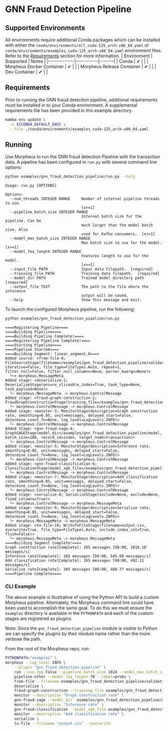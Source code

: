 <!--
SPDX-FileCopyrightText: Copyright (c) 2021-2024, NVIDIA CORPORATION & AFFILIATES. All rights reserved.
SPDX-License-Identifier: Apache-2.0

Licensed under the Apache License, Version 2.0 (the "License");
you may not use this file except in compliance with the License.
You may obtain a copy of the License at

http://www.apache.org/licenses/LICENSE-2.0

Unless required by applicable law or agreed to in writing, software
distributed under the License is distributed on an "AS IS" BASIS,
WITHOUT WARRANTIES OR CONDITIONS OF ANY KIND, either express or implied.
See the License for the specific language governing permissions and
limitations under the License.
-->
# GNN Fraud Detection Pipeline

## Supported Environments
All environments require additional Conda packages which can be installed with either the `conda/environments/all_cuda-125_arch-x86_64.yaml` or `conda/environments/examples_cuda-125_arch-x86_64.yaml` environment files. Refer to the [Requirements](#requirements) section for more information.
| Environment | Supported | Notes |
|-------------|-----------|-------|
| Conda | ✔ | |
| Morpheus Docker Container | ✔ |  |
| Morpheus Release Container | ✔ |  |
| Dev Container | ✔ |  |

## Requirements

Prior to running the GNN fraud detection pipeline, additional requirements must be installed in to your Conda environment. A supplemental requirements file has been provided in this example directory.

```bash
mamba env update \
  -n ${CONDA_DEFAULT_ENV} \
  --file ./conda/environments/examples_cuda-125_arch-x86_64.yaml
```

## Running
Use Morpheus to run the GNN fraud detection Pipeline with the transaction data. A pipeline has been configured in `run.py` with several command line options:

```bash
python examples/gnn_fraud_detection_pipeline/run.py --help
```
```
Usage: run.py [OPTIONS]

Options:
  --num_threads INTEGER RANGE     Number of internal pipeline threads to use.
                                  [x>=1]
  --pipeline_batch_size INTEGER RANGE
                                  Internal batch size for the pipeline. Can be
                                  much larger than the model batch size. Also
                                  used for Kafka consumers.  [x>=1]
  --model_max_batch_size INTEGER RANGE
                                  Max batch size to use for the model.  [x>=1]
  --model_fea_length INTEGER RANGE
                                  Features length to use for the model.
                                  [x>=1]
  --input_file PATH               Input data filepath.  [required]
  --training_file PATH            Training data filepath.  [required]
  --model_dir PATH                Trained model directory path  [required]
  --output_file TEXT              The path to the file where the inference
                                  output will be saved.
  --help                          Show this message and exit.
```

To launch the configured Morpheus pipeline, run the following:

```bash
python examples/gnn_fraud_detection_pipeline/run.py
```
```
====Registering Pipeline====
====Building Pipeline====
====Building Pipeline Complete!====
====Registering Pipeline Complete!====
====Starting Pipeline====
====Pipeline Started====
====Building Segment: linear_segment_0====
Added source: <from-file-0; FileSourceStage(filename=/examples/gnn_fraud_detection_pipeline/validation.csv, iterative=False, file_type=FileTypes.Auto, repeat=1, filter_null=False, filter_null_columns=None, parser_kwargs=None)>
  └─> morpheus.MessageMeta
Added stage: <deserialize-1; DeserializeStage(ensure_sliceable_index=True, task_type=None, task_payload=None)>
  └─ morpheus.MessageMeta -> morpheus.ControlMessage
Added stage: <fraud-graph-construction-2; FraudGraphConstructionStage(training_file=/examples/gnn_fraud_detection_pipeline/training.csv)>
  └─ morpheus.ControlMessage -> morpheus.ControlMessage
Added stage: <monitor-3; MonitorStage(description=Graph construction rate, smoothing=0.05, unit=messages, delayed_start=False, determine_count_fn=None, log_level=LogLevels.INFO)>
  └─ morpheus.ControlMessage -> morpheus.ControlMessage
Added stage: <gnn-fraud-sage-4; GraphSAGEStage(model_dir=/examples/gnn_fraud_detection_pipeline/model, batch_size=100, record_id=index, target_node=transaction)>
  └─ morpheus.ControlMessage -> morpheus.ControlMessage
Added stage: <monitor-5; MonitorStage(description=Inference rate, smoothing=0.05, unit=messages, delayed_start=False, determine_count_fn=None, log_level=LogLevels.INFO)>
  └─ morpheus.ControlMessage -> morpheus.ControlMessage
Added stage: <gnn-fraud-classification-6; ClassificationStage(model_xgb_file=/examples/gnn_fraud_detection_pipeline/model/xgb.pt)>
  └─ morpheus.ControlMessage -> morpheus.ControlMessage
Added stage: <monitor-7; MonitorStage(description=Add classification rate, smoothing=0.05, unit=messages, delayed_start=False, determine_count_fn=None, log_level=LogLevels.INFO)>
  └─ morpheus.ControlMessage -> morpheus.ControlMessage
Added stage: <serialize-8; SerializeStage(include=None, exclude=None, fixed_columns=True)>
  └─ morpheus.ControlMessage -> morpheus.MessageMeta
Added stage: <monitor-9; MonitorStage(description=Serialize rate, smoothing=0.05, unit=messages, delayed_start=False, determine_count_fn=None, log_level=LogLevels.INFO)>
  └─ morpheus.MessageMeta -> morpheus.MessageMeta
Added stage: <to-file-10; WriteToFileStage(filename=output.csv, overwrite=True, file_type=FileTypes.Auto, include_index_col=True, flush=False)>
  └─ morpheus.MessageMeta -> morpheus.MessageMeta
====Building Segment Complete!====
Graph construction rate[Complete]: 265 messages [00:00, 1016.18 messages/s]
Inference rate[Complete]: 265 messages [00:00, 545.08 messages/s]
Add classification rate[Complete]: 265 messages [00:00, 492.11 messages/s]
Serialize rate[Complete]: 265 messages [00:00, 480.77 messages/s]
====Pipeline Complete====
```

### CLI Example
The above example is illustrative of using the Python API to build a custom Morpheus pipeline. Alternately, the Morpheus command line could have been used to accomplish the same goal. To do this we must ensure the `examples` directory is available in the `PYTHONPATH` and each of the custom stages are registered as plugins.

Note: Since the `gnn_fraud_detection_pipeline` module is visible to Python we can specify the plugins by their module name rather than the more verbose file path.

From the root of the Morpheus repo, run:
```bash
PYTHONPATH="examples" \
morpheus --log_level INFO \
	--plugin "gnn_fraud_detection_pipeline" \
	run --use_cpp False --pipeline_batch_size 1024 --model_max_batch_size 32 --edge_buffer_size 4 \
	pipeline-other --model_fea_length 70 --label=probs \
	from-file --filename examples/gnn_fraud_detection_pipeline/validation.csv --filter_null False \
	deserialize \
	fraud-graph-construction --training_file examples/gnn_fraud_detection_pipeline/training.csv \
	monitor --description "Graph construction rate" \
	gnn-fraud-sage --model_dir  examples/gnn_fraud_detection_pipeline/model/ \
	monitor --description "Inference rate" \
	gnn-fraud-classification --model_xgb_file examples/gnn_fraud_detection_pipeline/model/xgb.pt \
	monitor --description "Add classification rate" \
	serialize \
	to-file --filename "output.csv" --overwrite
```
